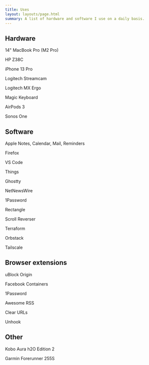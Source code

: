 ```yaml
---
title: Uses
layout: layouts/page.html
summary: A list of hardware and software I use on a daily basis.
---
```


## Hardware

<p class="compact">14" MacBook Pro (M2 Pro)</p>
<p class="compact">HP Z38C</p>
<p class="compact">iPhone 13 Pro</p>
<p class="compact">Logitech Streamcam</p>
<p class="compact">Logitech MX Ergo</p>
<p class="compact">Magic Keyboard</p>
<p class="compact">AirPods 3</p>
<p class="compact">Sonos One</p>

## Software

<p class="compact">Apple Notes, Calendar, Mail, Reminders</p>
<p class="compact">Firefox</p>
<p class="compact">VS Code</p>
<p class="compact">Things</p>
<p class="compact">Ghostty</p>
<p class="compact">NetNewsWire</p>
<p class="compact">1Password</p>
<p class="compact">Rectangle</p>
<p class="compact">Scroll Reverser</p>
<p class="compact">Terraform</p>
<p class="compact">Orbstack</p>
<p class="compact">Tailscale</p>

## Browser extensions

<p class="compact">uBlock Origin</p>
<p class="compact">Facebook Containers</p>
<p class="compact">1Password</p>
<p class="compact">Awesome RSS</p>
<p class="compact">Clear URLs</p>
<p class="compact">Unhook</p>

## Other

<p class="compact">Kobo Aura h2O Edition 2</p>
<p class="compact">Garmin Forerunner 255S</p>

